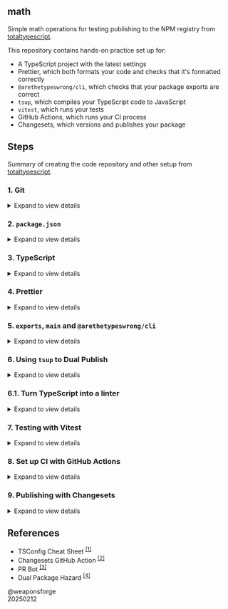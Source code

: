 ## math

Simple math operations for testing publishing to the NPM registry from [totaltypescript](https://www.totaltypescript.com/how-to-create-an-npm-package).

This repository contains hands-on practice set up for:

- A TypeScript project with the latest settings
- Prettier, which both formats your code and checks that it's formatted correctly
- `@arethetypeswrong/cli`, which checks that your package exports are correct
- `tsup`, which compiles your TypeScript code to JavaScript
- `vitest`, which runs your tests
- GitHub Actions, which runs your CI process
- Changesets, which versions and publishes your package

## Steps

Summary of creating the code repository and other setup from [totaltypescript](https://www.totaltypescript.com/how-to-create-an-npm-package).

### 1. Git

<details>
<summary>Expand to view details</summary>

1. Initialize the repo
2. Setup a .gitignore
3. Create a new repository on GitHub
4. Push to GitHub
</details>

### 2. **`package.json`**

<details>
<summary>Expand to view details</summary>

1. Create a package.json file
2. Add the license field
3. Add a LICENSE file
4. Add a README file
</details>

### 3. TypeScript

<details>
<summary>Expand to view details</summary>

1. Install TypeScript<br>
`npm install --save-dev typescript`

2. Setup a `tsconfig.json` file

3. Configure your `tsconfig.json` for the DOM
   - If your code runs in the DOM (i.e. requires access to `document`, `window`, or `localStorage` etc), skip this step.
   - If your code doesn't require access to DOM API's, add the following to your tsconfig.json (This prevents the DOM typings from being available in your code):
   ```json
   {
     "compilerOptions": {
       /* other options */
       "lib": ["es2022"]
     }
   }
   ```

4. Create a source file
   - `/src/utils.ts`

5. Create an index file
   - `/src/index.ts`

6. Set up a `build` script
   - `"build": "tsc"`

7. Add `dist` to `.gitignore`

8. Set up a `CI` script
   - `"ci": "npm run build"`
</details>

### 4. Prettier

<details>
<summary>Expand to view details</summary>

1. Install Prettier
   - `npm install --save-dev prettier`

2. Set up a `.prettierrc`
   ```json
   {
     "semi": true,
     "singleQuote": true,
     "trailingComma": "all",
     "printWidth": 80,
     "tabWidth": 2
   }
   ```

3. Set up a `format` script
   - `"format": "prettier --write ."`

4. Set up a `check-format` script
   - `"check-format": "prettier --check ."`

5. Adding to our `CI` script
   - `"ci": "npm run build && npm run check-format"`
</details>

### 5. `exports`, `main` and `@arethetypeswrong/cli`

<details>
<summary>Expand to view details</summary>

**@arethetypeswrong/cli** is a tool that checks if your package exports are correct

1. Install `@arethetypeswrong/cli`
   - `npm install --save-dev @arethetypeswrong/cli`

2. Set up a `check-exports` script
   - `"check-exports": "attw --pack ."`

3. Setting `main`<br>
   Add a `main` field to your package.json with the following content:
   - `"main": "dist/index.js"`

4. Fix the CJS warning
   > If you don't want to support CJS (which I recommend), change the check-exports script to:<br>
   `"check-exports": "attw --pack . --ignore-rules=cjs-resolves-to-esm"`<br>
   > If you prefer to dual publish CJS and ESM, skip this step.

5. Adding to our `CI` script
   - `"ci": "npm run build && npm run check-format && npm run check-exports"`
</details>

### 6. Using `tsup` to Dual Publish

<details>
<summary>Expand to view details</summary>

> "If you want to publish both CJS and ESM code, you can use tsup. This is a tool built on top of esbuild that compiles your TypeScript code into both formats.
>
> My personal recommendation would be to skip this step, and only ship ES Modules. This makes your setup significantly simpler, and avoids many of the pitfalls of dual publishing, like [Dual Package Hazard](https://github.com/GeoffreyBooth/dual-package-hazard)". - totaltypescript

1. Install `tsup`
   - `npm install --save-dev tsup`
2. Create a `tsup.config.ts` file
3. Change the `build` script
   - `"build": "tsup"`
4. Add an `exports` field in the package.json
   ```json
   {
     "exports": {
       "./package.json": "./package.json",
       ".": {
         "import": "./dist/index.js",
         "default": "./dist/index.cjs"
       }
     }
   }
   ```
5. Run `npm run check-exports'
</details>

### 6.1. Turn TypeScript into a linter

<details>
<summary>Expand to view details</summary>

> "We're no longer running tsc to compile our code. And tsup doesn't actually check our code for errors - it just turns it into JavaScript.This means that our ci script won't error if we have TypeScript errors in our code. Eek. Let's fix this." - totaltypescript

1. Add `noEmit` to `tsconfig.json`
   ```json
   "compilerOptions": {
     "noEmit": true
   }
   ```

2. Remove unused fields from `tsconfig.json`<br>
   These are no longer needed in our new 'linting' setup.
   ```text
   outDir
   rootDir
   sourceMap
   declaration
   declarationMap
   ```

3. Change `module` to `Preserve`<br>
Change `module` to `Preserve` in the tsconfig.json.
   ```json
   "compilerOptions": {
     "module": "Preserve"
   }
   ```
   We can start importing TS files without `.js` extensions with this setting, e.g.:<br>
   `import { addition } from './utils'`

4. Add a `lint` script
   - `"lint": "tsc"`

5. Add `lint` to your `ci` script
   - `npm run build && npm run check-format && npm run check-exports && npm run lint`
</details>

### 7. Testing with Vitest

<details>
<summary>Expand to view details</summary>

**vitest** is a modern test runner for ESM and TypeScript.

1. Install `vitest`
   - `npm install --save-dev vitest`

2. Create a test
   - Create a `src/utils.test.ts` file with the following content:
      ```typescript
      import { add } from "./utils.js";
      import { test, expect } from "vitest";

      test("add", () => {
        expect(add(1, 2)).toBe(3);
      });
      ```

3. Set up a `test` script
   - Add a `test` script in the package.json file<br>
     `"test": "vitest run"`

4. Run the test script
   - `npm test`

5. Set up `dev` script
   - This step runs tests in watch mode while developing. Add the following the package.json file.<br>
     `"dev": "vitest"`

6. Adding to our `CI` script.
   - Add the `test` script to your `ci` script<br>
   `"ci": "npm run build && npm run check-format && npm run check-exports && npm run lint && npm run test"`
</details>

### 8. Set up CI with GitHub Actions

<details>
<summary>Expand to view details</summary>

1. Create a `.github/workflows/ci.yml` file
   - Refer to the file in the code repository.
2. Testing our workflow
   - Push the file to the repository.
   - Workflow should run on push
</details>

### 9. Publishing with Changesets

<details>
<summary>Expand to view details</summary>

> "Changesets is a tool that helps you version and publish your package. It's an incredible tool that I recommend to anyone publishing packages to npm." - totaltypescript

1. Install `@changesets/cli`
   - `npm install --save-dev @changesets/cli`

2. Initialize Changesets
   - This will create a .changeset folder in your project, containing a config.json file. This is also where your changesets will live.
   - `npx changeset init`

3. Make changesets releases public
   - Edit the `.changeset/config.json` file
   - Change the `access` field to `public`. Setting it to public allows publishing your package to npm.
      - `"access": "public"`

4. Set `commit` to `true`
   - In `.changeset/config.json`, change the `commit` field to `true`
   - This will commit the changeset to your repository after versioning.
      - `"commit": true`

5. Set up a `local-release` script
   - This script will run your CI process and then publish your package to npm. This will be the command you run when you want to release a new version of your package from your local machine.
   - Add a `local-release` script to your package.json with the following content:
      - `"local-release": "changeset version && changeset publish"`

6. Run `CI` in `prepublishOnly`
   - This runs the CI process before publishing the package to NPM
   - Add a prepublishOnly script to your package.json:
      - `"prepublishOnly": "npm run ci"`

7. Add a changeset
   - Run the command to add a changeset:
      - `npx changeset`
   - Mark the release as a `patch`, `minor` or `major` release
   - Give it a description e.g., "Initial release"
   - This will create a new file in the `.changeset` folder with the changeset.

8. Commit your changes
   - Commit your changes to your repository
      ```
      git add .
      git commit -m "Prepare for initial release"
      ```

9. Run the `local-release` script
   - Run the command to release your package
   - This will run your CI process, version your package, and publish it to npm.
   - `npm run local-release`

10. See your package on npm
   - Go to `http://npmjs.com/package/<your package name>`

11. Further reading about Changesets
   - [Changesets GitHub Action](https://github.com/changesets/action)
   - [PR Bot](https://github.com/changesets/bot)
</details>


## References

- TSConfig Cheat Sheet <sup>[[1]](https://www.totaltypescript.com/tsconfig-cheat-sheet)</sup>
- Changesets GitHub Action <sup>[[2]](https://github.com/changesets/action)</sup>
- PR Bot <sup>[[3]](https://github.com/changesets/bot)</sup>
- Dual Package Hazard <sup>[[4]](https://github.com/GeoffreyBooth/dual-package-hazard)</sup>

@weaponsforge<br>
20250212

